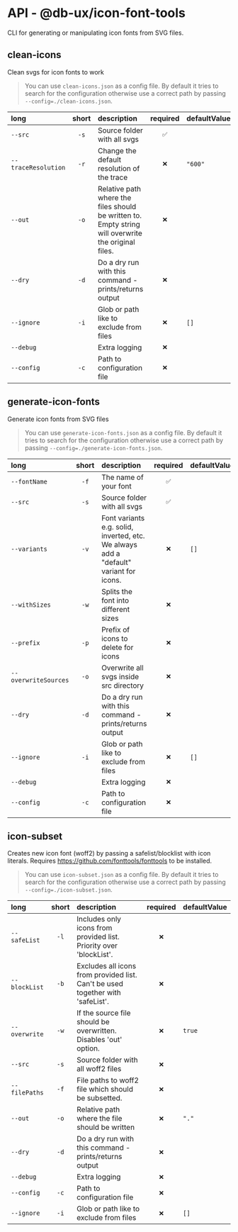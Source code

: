 # API - @db-ux/icon-font-tools

CLI for generating or manipulating icon fonts from SVG files.

## clean-icons

Clean svgs for icon fonts to work

> You can use `clean-icons.json` as a config file. 
  By default it tries to search for the configuration otherwise use a correct path by passing `--config=./clean-icons.json`.

| long                | short | description                                                                                         | required | defaultValue |
| :------------------ | :---: | :-------------------------------------------------------------------------------------------------- | :------: | :----------- |
| `--src`             |  `-s` | Source folder with all svgs                                                                         |    `✅`   |              |
| `--traceResolution` |  `-r` | Change the default resolution of the trace                                                          |    `❌`   | `"600"`      |
| `--out`             |  `-o` | Relative path where the files should be written to. Empty string will overwrite the original files. |    `❌`   |              |
| `--dry`             |  `-d` | Do a dry run with this command - prints/returns output                                              |    `❌`   |              |
| `--ignore`          |  `-i` | Glob or path like to exclude from files                                                             |    `❌`   | `[]`         |
| `--debug`           |       | Extra logging                                                                                       |    `❌`   |              |
| `--config`          |  `-c` | Path to configuration file                                                                          |    `❌`   |              |

## generate-icon-fonts

Generate icon fonts from SVG files

> You can use `generate-icon-fonts.json` as a config file. 
  By default it tries to search for the configuration otherwise use a correct path by passing `--config=./generate-icon-fonts.json`.

| long                 | short | description                                                                           | required | defaultValue |
| :------------------- | :---: | :------------------------------------------------------------------------------------ | :------: | :----------- |
| `--fontName`         |  `-f` | The name of your font                                                                 |    `✅`   |              |
| `--src`              |  `-s` | Source folder with all svgs                                                           |    `✅`   |              |
| `--variants`         |  `-v` | Font variants e.g. solid, inverted, etc. We always add a "default" variant for icons. |    `❌`   | `[]`         |
| `--withSizes`        |  `-w` | Splits the font into different sizes                                                  |    `❌`   |              |
| `--prefix`           |  `-p` | Prefix of icons to delete for icons                                                   |    `❌`   |              |
| `--overwriteSources` |  `-o` | Overwrite all svgs inside src directory                                               |    `❌`   |              |
| `--dry`              |  `-d` | Do a dry run with this command - prints/returns output                                |    `❌`   |              |
| `--ignore`           |  `-i` | Glob or path like to exclude from files                                               |    `❌`   | `[]`         |
| `--debug`            |       | Extra logging                                                                         |    `❌`   |              |
| `--config`           |  `-c` | Path to configuration file                                                            |    `❌`   |              |

## icon-subset

Creates new icon font (woff2) by passing a safelist/blocklist with icon literals. Requires https://github.com/fonttools/fonttools to be installed.

> You can use `icon-subset.json` as a config file. 
  By default it tries to search for the configuration otherwise use a correct path by passing `--config=./icon-subset.json`.

| long          | short | description                                                                    | required | defaultValue |
| :------------ | :---: | :----------------------------------------------------------------------------- | :------: | :----------- |
| `--safeList`  |  `-l` | Includes only icons from provided list. Priority over 'blockList'.             |    `❌`   |              |
| `--blockList` |  `-b` | Excludes all icons from provided list. Can't be used together with 'safeList'. |    `❌`   |              |
| `--overwrite` |  `-w` | If the source file should be overwritten. Disables 'out' option.               |    `❌`   | `true`       |
| `--src`       |  `-s` | Source folder with all woff2 files                                             |    `❌`   |              |
| `--filePaths` |  `-f` | File paths to woff2 file which should be subsetted.                            |    `❌`   |              |
| `--out`       |  `-o` | Relative path where the file should be written                                 |    `❌`   | `"."`        |
| `--dry`       |  `-d` | Do a dry run with this command - prints/returns output                         |    `❌`   |              |
| `--debug`     |       | Extra logging                                                                  |    `❌`   |              |
| `--config`    |  `-c` | Path to configuration file                                                     |    `❌`   |              |
| `--ignore`    |  `-i` | Glob or path like to exclude from files                                        |    `❌`   | `[]`         |

